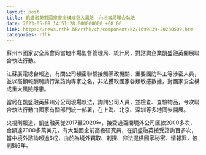 ```yaml
---
layout: post
title: 凱盛融英對國家安全構成重大風險　內地當局聯合執法
date: 2023-05-09 14:51:28.000000000 +08:00
link: https://news.rthk.hk/rthk/ch/component/k2/1699839-20230509.htm
categories: rthk
---
```


蘇州市國家安全局會同當地市場監督管理局、統計局，對諮詢企業凱盛融英開展聯合執法行動。

江蘇廣電總台報道，有關公司頻密聯繫接觸黨政機關、重要國防科工等涉密人員，並以高額報酬聘請行業諮詢專家之名，非法獲取國家各類敏感數據，對國家安全構成重大風險隱患。

當局在凱盛融英蘇州分公司現場執法，詢問公司人員，並檢查、查驗物品，今次聯合執法行動由國家有關部門統一部署，在上海、北京、深圳等多地同步開展。

央視則報道，凱盛融英從2017至2020年，接受過百間境外公司匯款2000多次，金額達7000多萬美元，有大型國企前高級研究員，在凱盛融英接受諮詢百多次，當中境外諮詢超過6成，由於為境外竊取、刺探、非法提供國家秘密、情報罪，被判監6年。

